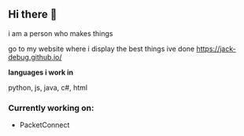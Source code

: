 ## Hi there 👋
i am a person who makes things

go to my website where i display the best things ive done
https://jack-debug.github.io/

__languages i work in__

python, js, java, c#, html

### Currently working on:
- PacketConnect
